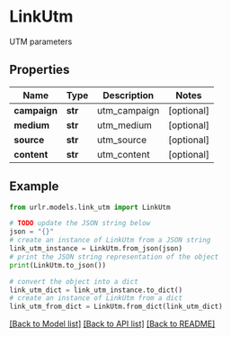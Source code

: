 # LinkUtm

UTM parameters

## Properties

Name | Type | Description | Notes
------------ | ------------- | ------------- | -------------
**campaign** | **str** | utm_campaign | [optional] 
**medium** | **str** | utm_medium | [optional] 
**source** | **str** | utm_source | [optional] 
**content** | **str** | utm_content | [optional] 

## Example

```python
from urlr.models.link_utm import LinkUtm

# TODO update the JSON string below
json = "{}"
# create an instance of LinkUtm from a JSON string
link_utm_instance = LinkUtm.from_json(json)
# print the JSON string representation of the object
print(LinkUtm.to_json())

# convert the object into a dict
link_utm_dict = link_utm_instance.to_dict()
# create an instance of LinkUtm from a dict
link_utm_from_dict = LinkUtm.from_dict(link_utm_dict)
```
[[Back to Model list]](../README.md#documentation-for-models) [[Back to API list]](../README.md#documentation-for-api-endpoints) [[Back to README]](../README.md)



